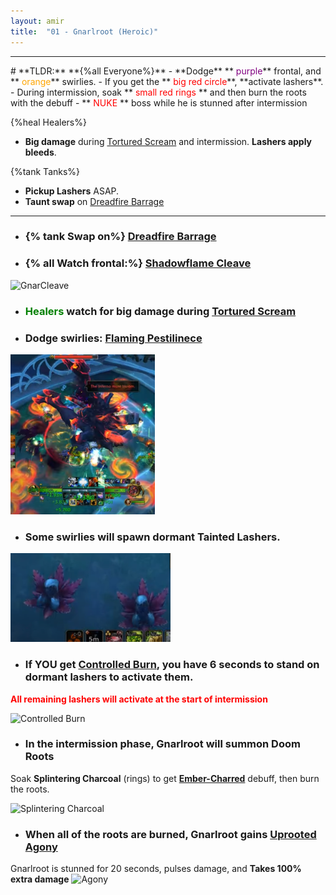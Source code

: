 ```yaml
---
layout: amir
title:  "01 - Gnarlroot (Heroic)"
---
```


<hr>
# **TLDR:**
**{%all Everyone%}**
- **Dodge** **<span style="color:purple"> purple</span>** frontal, and **<span style="color:orange"> orange</span>** swirlies.
- If you get the **<span style="color:red"> big red circle</span>**, **activate lashers**.
- During intermission, soak **<span style="color:red"> small red rings </span>** and then burn the roots with the debuff
- **<span style="color:red"> NUKE </span>** boss while he is stunned after intermission

{%heal Healers%}
- **Big damage** during [Tortured Scream](https://ptr.wowdb.com/spells/422026-tortured-scream) and intermission. **Lashers apply bleeds**.

{%tank Tanks%}
- **Pickup Lashers** ASAP.
- **Taunt swap** on [Dreadfire Barrage](https://ptr.wowdb.com/spells/426108-dreadfire-barrage)

<hr>

- ### **{% tank Swap on%}** [Dreadfire Barrage](https://ptr.wowdb.com/spells/426108-dreadfire-barrage)

- ### **{% all Watch frontal:%}** [Shadowflame Cleave](https://ptr.wowdb.com/spells/422039-shadowflame-cleave)

![GnarCleave](https://cloud.stylenmedia.com/apps/sharingpath/michael/10000%20Personal/10000%20References/HoH/Assets/Gnarlroot/Gnar_Cleave.gif)

- ### **<span style="color:green"> Healers </span>** watch for big damage during **[Tortured Scream](https://ptr.wowdb.com/spells/422026-tortured-scream)**

- ### **Dodge swirlies:** [Flaming Pestilinece](https://ptr.wowdb.com/spells/429982-flaming-pestilenceu)

![Flaming Pestilence](/assets/Gnarlroot_FP.png)

- ### Some swirlies will spawn dormant **Tainted Lashers**. 

![Lasher](/assets/Gnarlroot_Lasher.png)

- ### If **YOU** get **[Controlled Burn](https://ptr.wowdb.com/spells/422091-controlled-burn)**, you have 6 seconds to stand on dormant lashers to activate them.
**<span style="color:red"> All remaining lashers will activate at the start of intermission </span>**

![Controlled Burn](https://cloud.stylenmedia.com/apps/sharingpath/michael/10000%20Personal/10000%20References/HoH/Assets/Gnarlroot/Gnar_ControlledBurn.gif)

- ### In the intermission phase, Gnarlroot will summon **Doom Roots**
 Soak **Splintering Charcoal** (rings) to get **[Ember-Charred](https://ptr.wowdb.com/spells/425002-ember-charred)** debuff, then burn the roots.

![Splintering Charcoal](https://cloud.stylenmedia.com/apps/sharingpath/michael/10000%20Personal/10000%20References/HoH/Assets/Gnarlroot/Gnarlroot_Splinter.gif)

- ### When all of the roots are burned, Gnarlroot gains [Uprooted Agony](https://ptr.wowdb.com/spells/430324-uprooted-agony)
Gnarlroot is stunned for 20 seconds, pulses damage, and **Takes 100% extra damage**
![Agony](https://cloud.stylenmedia.com/apps/sharingpath/michael/10000%20Personal/10000%20References/HoH/Assets/Gnarlroot/Gnar_Agony.gif)